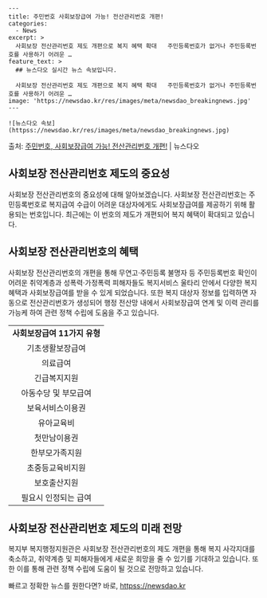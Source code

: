     ---
    title: 주민번호 사회보장급여 가능! 전산관리번호 개편!
    categories:
      - News
    excerpt: >
      사회보장 전산관리번호 제도 개편으로 복지 혜택 확대   주민등록번호가 없거나 주민등록번호를 사용하기 어려운 …
    feature_text: >
      ## 뉴스다오 실시간 뉴스 속보입니다.
    
      사회보장 전산관리번호 제도 개편으로 복지 혜택 확대   주민등록번호가 없거나 주민등록번호를 사용하기 어려운 …
    image: 'https://newsdao.kr/res/images/meta/newsdao_breakingnews.jpg'
    ---
    
    ![뉴스다오 속보](httpss://newsdao.kr/res/images/meta/newsdao_breakingnews.jpg)

<p>출처: <a href="httpss://newsdao.kr/4581" rel="dofollow">주민번호, 사회보장급여 가능! 전산관리번호 개편!</a> | 뉴스다오</p>

<h2 data-ke-size="size26">사회보장 전산관리번호 제도의 중요성</h2>
<p data-ke-size="size16">사회보장 전산관리번호의 중요성에 대해 알아보겠습니다. 사회보장 전산관리번호는 주민등록번호로 복지급여 수급이 어려운 대상자에게도 사회보장급여를 제공하기 위해 활용되는 번호입니다. 최근에는 이 번호의 제도가 개편되어 복지 혜택이 확대되고 있습니다.</p>

<h2 data-ke-size="size26">사회보장 전산관리번호의 혜택</h2>
<p data-ke-size="size16">사회보장 전산관리번호의 개편을 통해 무연고·주민등록 불명자 등 주민등록번호 확인이 어려운 취약계층과 성폭력·가정폭력 피해자들도 복지서비스 울타리 안에서 다양한 복지 혜택과 사회보장급여를 받을 수 있게 되었습니다. 또한 복지 대상자 정보를 입력하면 자동으로 전산관리번호가 생성되어 행정 전산망 내에서 사회보장급여 연계 및 이력 관리를 가능케 하여 관련 정책 수립에 도움을 주고 있습니다.</p>

<table>
<tbody>
<tr>
<td style="text-align: center; height: 17px;"><b>사회보장급여 11가지 유형</b></td>
</tr>
<tr>
<td style="text-align: center; height: 17px;">기초생활보장급여</td>
</tr>
<tr>
<td style="text-align: center; height: 17px;">의료급여</td>
</tr>
<tr>
<td style="text-align: center; height: 17px;">긴급복지지원</td>
</tr>
<tr>
<td style="text-align: center; height: 17px;">아동수당 및 부모급여</td>
</tr>
<tr>
<td style="text-align: center; height: 17px;">보육서비스이용권</td>
</tr>
<tr>
<td style="text-align: center; height: 17px;">유아교육비</td>
</tr>
<tr>
<td style="text-align: center; height: 17px;">첫만남이용권</td>
</tr>
<tr>
<td style="text-align: center; height: 17px;">한부모가족지원</td>
</tr>
<tr>
<td style="text-align: center; height: 17px;">초중등교육비지원</td>
</tr>
<tr>
<td style="text-align: center; height: 17px;">보호출산지원</td>
</tr>
<tr>
<td style="text-align: center; height: 17px;">필요시 인정되는 급여</td>
</tr>
</tbody>
</table>

<h2 data-ke-size="size26">사회보장 전산관리번호 제도의 미래 전망</h2>
<p data-ke-size="size16">복지부 복지행정지원관은 사회보장 전산관리번호의 제도 개편을 통해 복지 사각지대를 축소하고, 취약계층 및 피해자들에게 새로운 희망을 줄 수 있기를 기대하고 있습니다. 또한 이를 통해 관련 정책 수립에 도움이 될 것으로 전망하고 있습니다.</p>
 

빠르고 정확한 뉴스를 원한다면? 바로, <a href="httpss://newsdao.kr" rel="dofollow">httpss://newsdao.kr</a>


    
